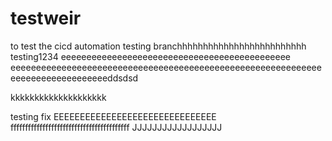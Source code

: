 # testweir
to test the cicd automation
testing
branchhhhhhhhhhhhhhhhhhhhhhhhh
testing1234
eeeeeeeeeeeeeeeeeeeeeeeeeeeeeeeeeeeeeeeeeeeee
eeeeeeeeeeeeeeeeeeeeeeeeeeeeeeeeeeeeeeeeeeeeeeeeeeeeeeeeeeeeeeeeeeeeeeeeeeeeeeeeddsdsd


kkkkkkkkkkkkkkkkkkkk


testing fix
EEEEEEEEEEEEEEEEEEEEEEEEEEEEEEE
fffffffffffffffffffffffffffffffffffffffff
JJJJJJJJJJJJJJJJJJ
